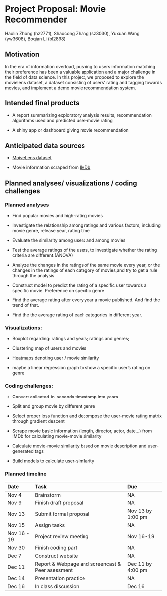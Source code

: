 Project Proposal: Movie Recommender
================
Haolin Zhong (hz2771), Shaocong Zhang (sz3030), Yuxuan Wang (yw3608),
Boqian Li (bl2898)

## Motivation

In the era of information overload, pushing to users information
matching their preference has been a valuable application and a major
challenge in the field of data science. In this project, we proposed to
explore the movielens dataset, a dataset consisting of users’ rating and
tagging towards movies, and implement a demo movie recommendation
system.

## Intended final products

-   A report summarizing exploratory analysis results, recommendation
    algorithms used and predicted user-movie rating

-   A shiny app or dashboard giving movie recommendation

## Anticipated data sources

-   [MoiveLens
    dataset](https://grouplens.org/datasets/movielens/latest/)

-   Movie information scraped from [IMDb](https://www.imdb.com/)

## Planned analyses/ visualizations / coding challenges

### Planned analyses

-   Find popular movies and high-rating movies

-   Investigate the relationship among ratings and various factors,
    including movie genre, release year, rating time

-   Evaluate the similarity among users and among movies

-   Test the average ratings of the users, to investigate whether the
    rating criteria are different.(ANOVA)

-   Analyze the changes in the ratings of the same movie every year, or
    the changes in the ratings of each category of movies,and try to get
    a rule through the analysis

-   Construct model to predict the rating of a specific user towards a
    specific movie. Preference on specific genre

-   Find the average rating after every year a movie published. And find
    the trend of that.

-   Find the the average rating of each categories in different year.

### Visualizations:

-   Boxplot regarding: ratings and years; ratings and genres;

-   Clustering map of users and movies

-   Heatmaps denoting user / movie similarity

-   maybe a linear regression graph to show a specific user’s rating on
    genre

### Coding challenges:

-   Convert collected-in-seconds timestamp into years

-   Split and group movie by different genre

-   Select proper loss function and decompose the user-movie rating
    matrix through gradient descent

-   Scrape movie basic information (length, director, actor, date…) from
    IMDb for calculating movie-movie similarity

-   Calculate movie-movie similarity based on movie description and
    user-generated tags

-   Build models to calculate user-similarity

### Planned timeline

<table>
<thead>
<tr>
<th style="text-align:left;">
Date
</th>
<th style="text-align:left;">
Task
</th>
<th style="text-align:left;">
Due
</th>
</tr>
</thead>
<tbody>
<tr>
<td style="text-align:left;">
Nov 4
</td>
<td style="text-align:left;">
Brainstorm
</td>
<td style="text-align:left;">
NA
</td>
</tr>
<tr>
<td style="text-align:left;">
Nov 9
</td>
<td style="text-align:left;">
Finish draft proposal
</td>
<td style="text-align:left;">
NA
</td>
</tr>
<tr>
<td style="text-align:left;">
Nov 13
</td>
<td style="text-align:left;">
Submit formal proposal
</td>
<td style="text-align:left;">
Nov 13 by 1:00 pm
</td>
</tr>
<tr>
<td style="text-align:left;">
Nov 15
</td>
<td style="text-align:left;">
Assign tasks
</td>
<td style="text-align:left;">
NA
</td>
</tr>
<tr>
<td style="text-align:left;">
Nov 16 - 19
</td>
<td style="text-align:left;">
Project review meeting
</td>
<td style="text-align:left;">
Nov 16-19
</td>
</tr>
<tr>
<td style="text-align:left;">
Nov 30
</td>
<td style="text-align:left;">
Finish coding part
</td>
<td style="text-align:left;">
NA
</td>
</tr>
<tr>
<td style="text-align:left;">
Dec 7
</td>
<td style="text-align:left;">
Construct website
</td>
<td style="text-align:left;">
NA
</td>
</tr>
<tr>
<td style="text-align:left;">
Dec 11
</td>
<td style="text-align:left;">
Report & Webpage and screencast & Peer asessment
</td>
<td style="text-align:left;">
Dec 11 by 4:00 pm
</td>
</tr>
<tr>
<td style="text-align:left;">
Dec 14
</td>
<td style="text-align:left;">
Presentation practice
</td>
<td style="text-align:left;">
NA
</td>
</tr>
<tr>
<td style="text-align:left;">
Dec 16
</td>
<td style="text-align:left;">
In class discussion
</td>
<td style="text-align:left;">
Dec 16
</td>
</tr>
</tbody>
</table>
